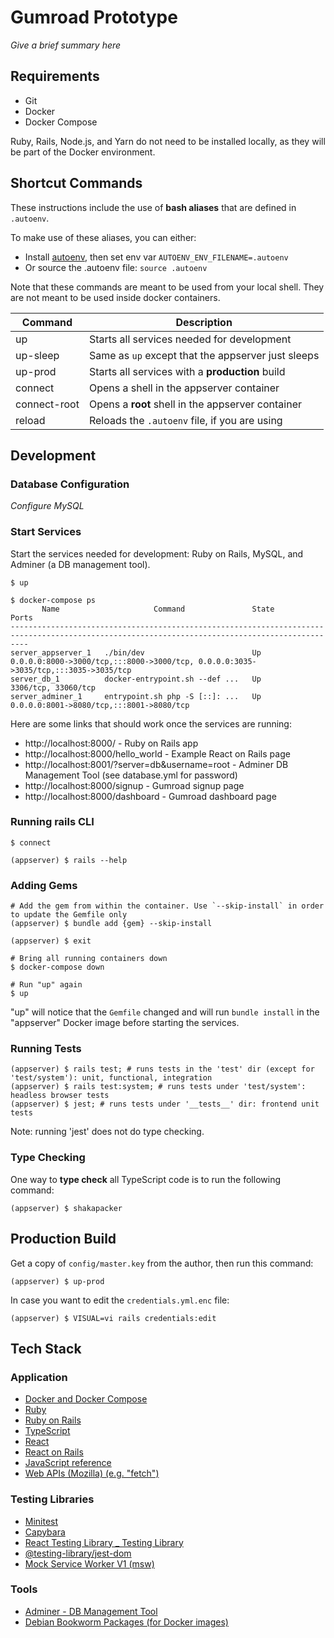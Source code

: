 # Gumroad Prototype

_Give a brief summary here_

## Requirements

- Git
- Docker
- Docker Compose

Ruby, Rails, Node.js, and Yarn do not need to be installed locally, as they will be part of the Docker environment.

## Shortcut Commands

These instructions include the use of **bash aliases** that are defined in `.autoenv`.

To make use of these aliases, you can either:

- Install [autoenv](https://github.com/hyperupcall/autoenv?tab=readme-ov-file#installation-automated), then set env var `AUTOENV_ENV_FILENAME=.autoenv`
- Or source the .autoenv file: `source .autoenv`

Note that these commands are meant to be used from your local shell.
They are not meant to be used inside docker containers.

| Command      | Description                                        |
| ------------ | -------------------------------------------------- |
| up           | Starts all services needed for development         |
| up-sleep     | Same as `up` except that the appserver just sleeps |
| up-prod      | Starts all services with a **production** build    |
| connect      | Opens a shell in the appserver container           |
| connect-root | Opens a **root** shell in the appserver container  |
| reload       | Reloads the `.autoenv` file, if you are using      |

## Development

### Database Configuration

_Configure MySQL_

### Start Services

Start the services needed for development: Ruby on Rails, MySQL, and Adminer (a DB management tool).

```shell
$ up

$ docker-compose ps
       Name                     Command               State                                         Ports
------------------------------------------------------------------------------------------------------------------------------------------------
server_appserver_1   ./bin/dev                        Up      0.0.0.0:8000->3000/tcp,:::8000->3000/tcp, 0.0.0.0:3035->3035/tcp,:::3035->3035/tcp
server_db_1          docker-entrypoint.sh --def ...   Up      3306/tcp, 33060/tcp
server_adminer_1     entrypoint.sh php -S [::]: ...   Up      0.0.0.0:8001->8080/tcp,:::8001->8080/tcp
```

Here are some links that should work once the services are running:

- http://localhost:8000/ - Ruby on Rails app
- http://localhost:8000/hello_world - Example React on Rails page
- http://localhost:8001/?server=db&username=root - Adminer DB Management Tool (see database.yml for password)
- http://localhost:8000/signup - Gumroad signup page
- http://localhost:8000/dashboard - Gumroad dashboard page

### Running rails CLI

```shell
$ connect

(appserver) $ rails --help
```

### Adding Gems

```shell
# Add the gem from within the container. Use `--skip-install` in order to update the Gemfile only
(appserver) $ bundle add {gem} --skip-install

(appserver) $ exit

# Bring all running containers down
$ docker-compose down

# Run "up" again
$ up
```

"up" will notice that the `Gemfile` changed and will run `bundle install` in the "appserver" Docker image before starting the services.

### Running Tests

```shell
(appserver) $ rails test; # runs tests in the 'test' dir (except for 'test/system'): unit, functional, integration
(appserver) $ rails test:system; # runs tests under 'test/system': headless browser tests
(appserver) $ jest; # runs tests under '__tests__' dir: frontend unit tests
```

Note: running 'jest' does not do type checking.

### Type Checking

One way to **type check** all TypeScript code is to run the following command:

```shell
(appserver) $ shakapacker
```

## Production Build

Get a copy of `config/master.key` from the author, then run this command:

```shell
(appserver) $ up-prod
```

In case you want to edit the `credentials.yml.enc` file:

```shell
(appserver) $ VISUAL=vi rails credentials:edit
```

## Tech Stack

### Application

- [Docker and Docker Compose](https://docs.docker.com/reference/)
- [Ruby](https://docs.ruby-lang.org/en/3.3/)
- [Ruby on Rails](https://guides.rubyonrails.org/)
- [TypeScript](https://www.typescriptlang.org/docs/handbook/intro.html)
- [React](https://react.dev/)
- [React on Rails](https://www.shakacode.com/react-on-rails/docs/)
- [JavaScript reference](https://developer.mozilla.org/en-US/docs/Web/JavaScript/Reference)
- [Web APIs (Mozilla) (e.g. "fetch")](https://developer.mozilla.org/en-US/docs/Web/API)

### Testing Libraries

- [Minitest](http://docs.seattlerb.org/minitest/)
- [Capybara](https://rubydoc.info/github/teamcapybara/capybara/master)
- [React Testing Library \_ Testing Library](https://testing-library.com/docs/react-testing-library/intro)
- [@testing-library/jest-dom](https://www.npmjs.com/package/@testing-library/jest-dom)
- [Mock Service Worker V1 (msw)](https://v1.mswjs.io/docs/)

### Tools

- [Adminer - DB Management Tool](https://www.adminer.org/)
- [Debian Bookworm Packages (for Docker images)](https://packages.debian.org/bookworm/)

